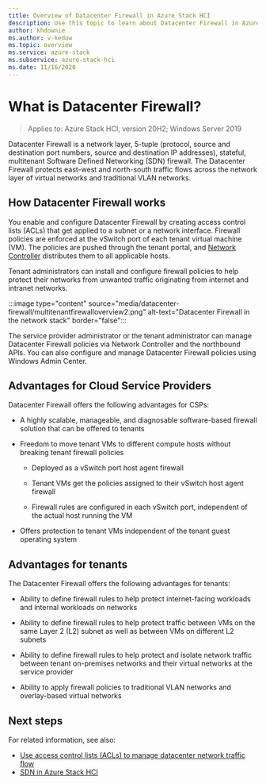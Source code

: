 ```yaml
---
title: Overview of Datacenter Firewall in Azure Stack HCI
description: Use this topic to learn about Datacenter Firewall in Azure Stack HCI.
author: khdownie
ms.author: v-kedow
ms.topic: overview
ms.service: azure-stack
ms.subservice: azure-stack-hci
ms.date: 11/16/2020
---
```


# What is Datacenter Firewall?

> Applies to: Azure Stack HCI, version 20H2; Windows Server 2019

Datacenter Firewall is a network layer, 5-tuple (protocol, source and destination port numbers, source and destination IP addresses), stateful, multitenant Software Defined Networking (SDN) firewall. The Datacenter Firewall protects east-west and north-south traffic flows across the network layer of virtual networks and traditional VLAN networks.

## How Datacenter Firewall works

You enable and configure Datacenter Firewall by creating access control lists (ACLs) that get applied to a subnet or a network interface. Firewall policies are enforced at the vSwitch port of each tenant virtual machine (VM). The policies are pushed through the tenant portal, and [Network Controller](network-controller-overview.md) distributes them to all applicable hosts.

Tenant administrators can install and configure firewall policies to help protect their networks from unwanted traffic originating from internet and intranet networks.

:::image type="content" source="media/datacenter-firewall/multitenantfirewalloverview2.png" alt-text="Datacenter Firewall in the network stack" border="false":::

The service provider administrator or the tenant administrator can manage Datacenter Firewall policies via Network Controller and the northbound APIs. You can also configure and manage Datacenter Firewall policies using Windows Admin Center.

## Advantages for Cloud Service Providers

Datacenter Firewall offers the following advantages for CSPs:

- A highly scalable, manageable, and diagnosable software-based firewall solution that can be offered to tenants

- Freedom to move tenant VMs to different compute hosts without breaking tenant firewall policies

    - Deployed as a vSwitch port host agent firewall

    - Tenant VMs get the policies assigned to their vSwitch host agent firewall

    - Firewall rules are configured in each vSwitch port, independent of the actual host running the VM

- Offers protection to tenant VMs independent of the tenant guest operating system

## Advantages for tenants

The Datacenter Firewall offers the following advantages for tenants:

- Ability to define firewall rules to help protect internet-facing workloads and internal workloads on networks

- Ability to define firewall rules to help protect traffic between VMs on the same Layer 2 (L2) subnet as well as between VMs on different L2 subnets

- Ability to define firewall rules to help protect and isolate network traffic between tenant on-premises networks and their virtual networks at the service provider

- Ability to apply firewall policies to traditional VLAN networks and overlay-based virtual networks

## Next steps

For related information, see also:

- [Use access control lists (ACLs) to manage datacenter network traffic flow](/windows-server/networking/sdn/manage/use-acls-for-traffic-flow)
- [SDN in Azure Stack HCI](software-defined-networking.md)